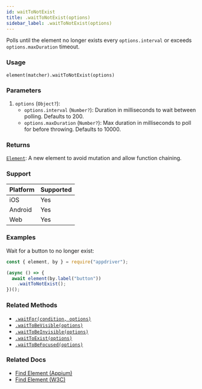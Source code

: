 ```yaml
---
id: waitToNotExist
title: .waitToNotExist(options)
sidebar_label: .waitToNotExist(options)
---
```


Polls until the element no longer exists every `options.interval` or exceeds `options.maxDuration` timeout.

### Usage

```text
element(matcher).waitToNotExist(options)
```

### Parameters

1. `options` (`Object?`):
    - `options.interval` (`Number?`): Duration in milliseconds to wait between polling. Defaults to 200.
    - `options.maxDuration` (`Number?`): Max duration in milliseconds to poll for before throwing. Defaults to 10000.

### Returns

[`Element`](../element.md): A new element to avoid mutation and allow function chaining.

### Support

| Platform | Supported |
| -------- | --------- |
| iOS      | Yes       |
| Android  | Yes       |
| Web      | Yes       |

### Examples

Wait for a button to no longer exist:

```javascript
const { element, by } = require("appdriver");

(async () => {
  await element(by.label("button"))
    .waitToNotExist();
})();
```

### Related Methods

- [`.waitFor(condition, options)`](./waitFor.md)
- [`.waitToBeVisible(options)`](./waitToBeVisible.md)
- [`.waitToBeInvisible(options)`](./waitToBeInvisible.md)
- [`.waitToExist(options)`](./waitToExist.md)
- [`.waitToBeFocused(options)`](./waitToBeFocused.md)

### Related Docs

- [Find Element (Appium)](http://appium.io/docs/en/commands/element/find-element/)
- [Find Element (W3C)](https://www.w3.org/TR/webdriver/#find-element)